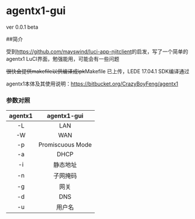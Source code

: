 # agentx1-gui

ver 0.0.1 beta

##简介

受到<https://github.com/mayswind/luci-app-njitclient>的启发，写了一个简单的agentx1 LuCI界面，勉强能用，可能会有一些问题

~~很快会提供makefile以供编译成ipk~~Makefile 已上传，LEDE 17.04.1 SDK编译通过

agentx1本体及其使用说明：<https://bitbucket.org/CrazyBoyFeng/agentx1>

### 参数对照
| agentx1 | agentx1-gui |
|:---:|:---:|
| -L | LAN |
| -W | WAN |
| -p | Promiscuous Mode |
| -a | DHCP |
| -i | 静态地址 |
| -n | 子网掩码 |
| -g | 网关 |
| -d | DNS |
| -u | 用户名 |
